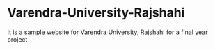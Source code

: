 # Varendra-University-Rajshahi

It is a sample website for Varendra University, Rajshahi for a final year project

